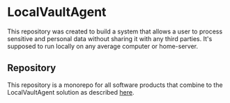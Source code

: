 # LocalVaultAgent
This repository was created to build a system that allows a user to process sensitive and personal data without sharing it with any third parties. It's supposed to run locally on any average computer or home-server.

## Repository

This repository is a monorepo for all software products that combine to the LocalVaultAgent solution as described [here](https://monorepo.tools/).